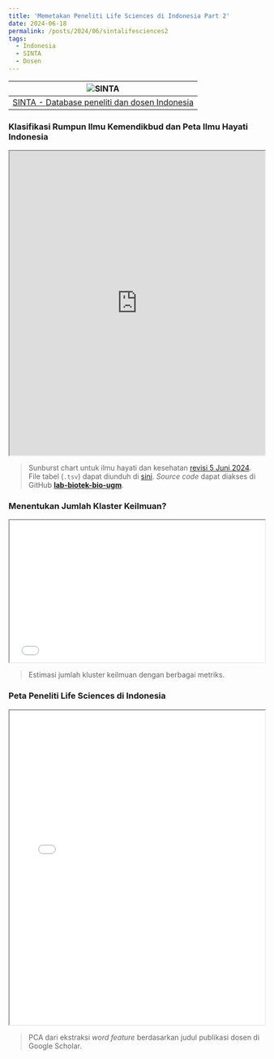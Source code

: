 ```yaml
---
title: 'Memetakan Peneliti Life Sciences di Indonesia Part 2'
date: 2024-06-18
permalink: /posts/2024/06/sintalifesciences2
tags:
  - Indonesia
  - SINTA
  - Dosen
---
```


| ![SINTA](https://sinta.kemdikbud.go.id/public/assets/img/brand_sinta.png) |
|:--:| 
| [SINTA - Database peneliti dan dosen Indonesia](https://sinta.kemdikbud.go.id/)

### Klasifikasi Rumpun Ilmu Kemendikbud dan Peta Ilmu Hayati Indonesia

<div class="container">
  <iframe src="https://htmlpreview.github.io/?https://github.com/lab-biotek-bio-ugm/rumpun_ilmu_kemdikbud/blob/main/figures/3_sunburst_chart_bio_INDONESIA.html"
      sandbox="allow-same-origin allow-scripts"
      width="100%"
      height="600"
      scrolling="yes"
      seamless="seamless"
      frameborder="2">
  </iframe>
</div>

> Sunburst chart untuk ilmu hayati dan kesehatan [revisi 5 Juni 2024](https://pusatinformasi.sister.kemdikbud.go.id/hc/en-gb/article_attachments/33394150376985). File tabel (`.tsv`) dapat diunduh di [sini](https://github.com/lab-biotek-bio-ugm/rumpun_ilmu_kemdikbud/blob/main/data/processed/Daftar_Rumpun_Pohon_dan_Cabang_Ilmu_(Diperbarui_05_Juni_2024).tsv). *Source code* dapat diakses di GitHub [**lab-biotek-bio-ugm**](https://github.com/lab-biotek-bio-ugm/rumpun_ilmu_kemdikbud).

### Menentukan Jumlah Klaster Keilmuan?
<div class="container">
  <iframe src="/files/01_clusterplot_publication_titles_ALL.html"
      sandbox="allow-same-origin allow-scripts"
      width="100%"
      height="280"
      scrolling="yes"
      seamless="seamless"
      frameborder="1">
  </iframe>
</div>

> Estimasi jumlah kluster keilmuan dengan berbagai metriks.

### Peta Peneliti Life Sciences di Indonesia
<div class="container">
  <iframe src="/files/01_PCA_publication_titles_ALL.html"
      sandbox="allow-same-origin allow-scripts"
      width="100%"
      height="620"
      scrolling="yes"
      seamless="seamless"
      frameborder="1">
  </iframe>
</div>

> PCA dari ekstraksi _word feature_ berdasarkan judul publikasi dosen di Google Scholar.

